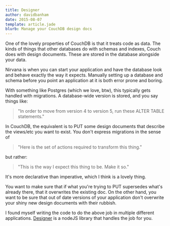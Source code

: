 ```yaml
---
title: Designer
author: davidbanham
date: 2015-08-07
template: article.jade
blurb: Manage your CouchDB design docs
---
```


One of the lovely properties of CouchDB is that it treats code as data. The kinds of things that other databases do with schemas and indexes, Couch does with design documents. These are stored in the database alongside your data.

Nirvana is when you can start your application and have the database look and behave exactly the way it expects. Manually setting up a database and schema before you point an application at it is both error prone and boring.

With something like Postgres (which we love, btw), this typically gets handled with migrations. A database-wide version is stored, and you say things like:

> "In order to move from version 4 to version 5, run these ALTER TABLE statements."

In CouchDB, the equivalent is to PUT some design documents that describe the views/etc you want to exist. You don't express migrations in the sense of

> "Here is the set of actions required to transform this thing."

but rather:

> "This is the way I expect this thing to be. Make it so."

It's more declarative than imperative, which I think is a lovely thing.

You want to make sure that if what you're trying to PUT supersedes what's already there, that it overwrites the existing doc. On the other hand, you want to be sure that out of date versions of your application don't overwrite your shiny new design documents with their rubbish.

I found myself writing the code to do the above job in multiple different applications. [Designer](https://github.com/Prismatik/designer) is a nodeJS library that handles the job for you.
